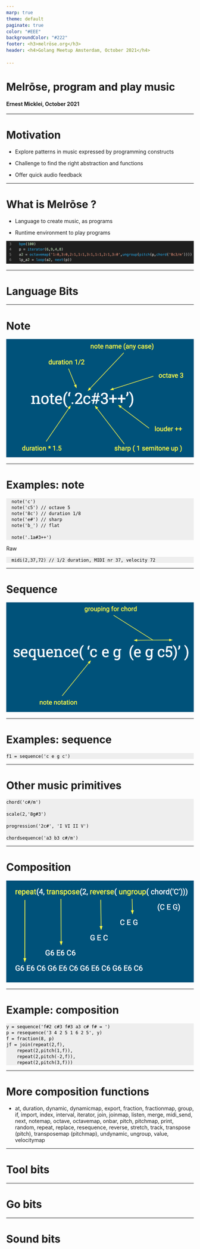 ```yaml
---
marp: true
theme: default
paginate: true
color: "#EEE"
backgroundColor: "#222"
footer: <h3>melrōse.org</h3>
header: <h4>Golang Meetup Amsterdam, October 2021</h4>

---
```

# Melrōse, program and play music

#### Ernest Micklei, October 2021

<style>
pre,code {
  background: #eee;
  color: black;
}
</style>
<script src="slides/play.js"></script>

---
# Motivation

- Explore patterns in music expressed by programming constructs

- Challenge to find the right abstraction and functions

- Offer quick audio feedback

---
# What is Melrōse ?

- Language to create music, as programs

- Runtime environment to play programs

![domeka](img/domeka.png)

---
# Language Bits

 

---
# Note
 
![note_spec](img/note.png)

---
# Examples: note

      note('c') 
      note('c5') // octave 5
      note('8c') // duration 1/8
      note('e#') // sharp
      note('b_') // flat

      note('.1a#3++')

Raw

      midi(2,37,72) // 1/2 duration, MIDI nr 37, velocity 72  

---
# Sequence

![seq_spec](img/sequence.png)

---
# Examples: sequence

    f1 = sequence('c e g c')

---
# Other music primitives

    chord('c#/m')

    scale(2,'8g#3')

    progression('2c#', 'I VI II V')

    chordsequence('a3 b3 c#/m')

---
# Composition

![comp](img/composition.png)

---
# Example: composition

    y = sequence('f#2 c#3 f#3 a3 c# f# = ')
    p = resequence('3 4 2 5 1 6 2 5', y)
    f = fraction(8, p)
    jf = join(repeat(2,f),
        repeat(2,pitch(1,f)), 
        repeat(2,pitch(-2,f)), 
        repeat(2,pitch(3,f)))

---
# More composition functions

- at, duration, dynamic, dynamicmap, export, fraction, fractionmap, group, if, import, index, interval, iterator, join, joinmap, listen, merge, midi_send, next, notemap, octave, octavemap, onbar, pitch, pitchmap, print, random, repeat, replace, resequence, reverse, stretch, track, transpose (pitch), transposemap (pitchmap), undynamic, ungroup, value, velocitymap

---
# Tool bits

---
# Go bits

---
# Sound bits

